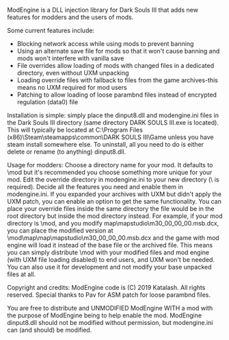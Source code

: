 ModEngine is a DLL injection library for Dark Souls III that adds new features
for modders and the users of mods.

Some current features include:
* Blocking network access while using mods to prevent banning
* Using an alternate save file for mods so that it won't cause banning and mods won't interfere with vanilla save
* File overrides allow loading of mods with changed files in a dedicated directory, even without UXM unpacking
* Loading override files with fallback to files from the game archives-this means no UXM required for mod users
* Patching to allow loading of loose parambnd files instead of encrypted regulation (data0) file

Installation is simple: simply place the dinput8.dll and modengine.ini files in the Dark Souls III
directory (same directory DARK SOULS III.exe is located). This will typically be located at
C:\Program Files (x86)\Steam\steamapps\common\DARK SOULS III\Game unless you have steam install somewhere else.
To uninstall, all you need to do is either delete or rename (to anything) dinput8.dll.

Usage for modders:
Choose a directory name for your mod. It defaults to \mod but it's recommended you choose something more unique for
your mod. Edit the override directory in modengine.ini to your new directory (\ is required). Decide all the features
you need and enable them in modengine.ini. If you expanded your archives with UXM but didn't apply the UXM patch, you can
enable an option to get the same functionality. You can place your override files inside the same directory the file would
be in the root directory but inside the mod directory instead. For example, if your mod directory is \mod, and you modify
map\mapstudio\m30_00_00_00.msb.dcx, you can place the modified version at \mod\map\map\mapstudio\m30_00_00_00.msb.dcx and the
game with mod engine will load it instead of the base file or the archived file. This means you can simply distribute \mod with
your modified files and mod engine (with UXM file loading disabled) to end users, and UXM won't be needed. You can also use it
for development and not modify your base unpacked files at all.

Copyright and credits:
ModEngine code is (C) 2019 Katalash. All rights reserved.
Special thanks to Pav for ASM patch for loose parambnd files.

You are free to distribute and UNMODIFIED ModEngine WITH a mod with the purpose of ModEngine being to help enable the mod.
ModEngine dinput8.dll should not be modified without permission, but modengine.ini can (and should) be modified.
